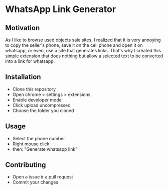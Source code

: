 # **WhatsApp Link Generator**

## Motivation

As I like to browse used objects sale sites, I realized that it is very annoying to copy the seller's phone, save it on the cell phone and open it on whatsapp, or even, use a site that generates links.
That's why I created this simple extension that does nothing but allow a selected text to be converted into a link for whatsapp.

## Installation

- Clone this repository
- Open chrome > settings > extensions
- Enable developer mode
- Click upload uncompressed
- Choose the folder you cloned

## Usage

- Select the phone number
- Right mouse click
- then: "Generate whatsapp link"

## Contributing

- Open a issue ir a pull request
- Commit your changes
